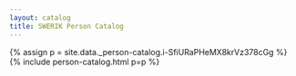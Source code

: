 ```yaml
---
layout: catalog
title: SWERIK Person Catalog
---
```

{% assign p = site.data._person-catalog.i-SfiURaPHeMX8krVz378cGg %}
{% include person-catalog.html p=p %}

